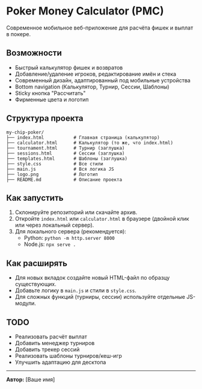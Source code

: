 # Poker Money Calculator (PMC)

Современное мобильное веб-приложение для расчёта фишек и выплат в покере.

## Возможности
- Быстрый калькулятор фишек и возвратов
- Добавление/удаление игроков, редактирование имён и стека
- Современный дизайн, адаптированный под мобильные устройства
- Bottom navigation (Калькулятор, Турнир, Сессии, Шаблоны)
- Sticky кнопка "Рассчитать"
- Фирменные цвета и логотип

## Структура проекта

```
my-chip-poker/
├── index.html           # Главная страница (калькулятор)
├── calculator.html      # Калькулятор (то же, что index.html)
├── tournament.html      # Турнир (заглушка)
├── sessions.html        # Сессии (заглушка)
├── templates.html       # Шаблоны (заглушка)
├── style.css            # Все стили
├── main.js              # Вся логика JS
├── logo.png             # Логотип
├── README.md            # Описание проекта
```

## Как запустить
1. Склонируйте репозиторий или скачайте архив.
2. Откройте `index.html` или `calculator.html` в браузере (двойной клик или через локальный сервер).
3. Для локального сервера (рекомендуется):
   - Python: `python -m http.server 8000`
   - Node.js: `npx serve .`

## Как расширять
- Для новых вкладок создайте новый HTML-файл по образцу существующих.
- Добавьте логику в `main.js` и стили в `style.css`.
- Для сложных функций (турниры, сессии) используйте отдельные JS-модули.

## TODO
- Реализовать расчёт выплат
- Добавить менеджер турниров
- Добавить трекер сессий
- Реализовать шаблоны турниров/кеш-игр
- Улучшить адаптацию для десктопа

---

**Автор:** [Ваше имя]
